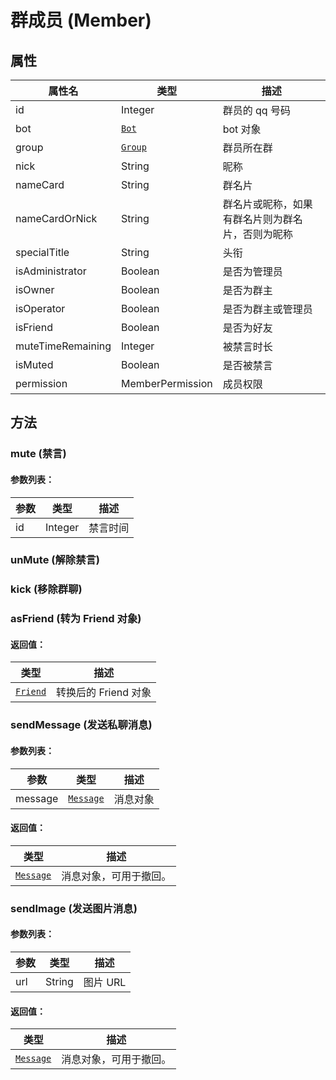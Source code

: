 # 群成员 (Member)

## 属性

| 属性名 | 类型                                | 描述         |
| ------ | ----------------------------------- | ------------ |
| id     | Integer                             | 群员的 qq 号码 |
| bot    | [`Bot`](/docs/bot.md)     | bot 对象      |
| group  | [`Group`](/docs/group.md) | 群员所在群   |
| nick | String | 昵称 |
| nameCard | String | 群名片 |
| nameCardOrNick | String | 群名片或昵称，如果有群名片则为群名片，否则为昵称 |
| specialTitle | String | 头衔 |
| isAdministrator | Boolean | 是否为管理员 |
| isOwner | Boolean | 是否为群主 |
| isOperator | Boolean | 是否为群主或管理员 |
| isFriend | Boolean | 是否为好友 |
| muteTimeRemaining | Integer | 被禁言时长 |
| isMuted | Boolean | 是否被禁言 |
| permission | MemberPermission | 成员权限 |

## 方法

### mute (禁言)

#### 参数列表：

| 参数 | 类型    | 描述     |
| ---- | ------- | -------- |
| id   | Integer | 禁言时间 |

### unMute (解除禁言)

### kick (移除群聊)


### asFriend (转为 Friend 对象)

#### 返回值：

| 类型                                  | 描述                    |
| ------------------------------------- | ----------------------- |
| [`Friend`](/docs/friend.md) | 转换后的 Friend 对象 |

### sendMessage (发送私聊消息)

#### 参数列表：

| 参数 | 类型                            | 描述     |
| ---- | ------------------------------- | -------- |
| message  | [`Message`](/docs/message.md) | 消息对象 |

#### 返回值：

| 类型                          | 描述                   |
| ----------------------------- | ---------------------- |
| [`Message`](/docs/message.md) | 消息对象，可用于撤回。 |



### sendImage (发送图片消息)

#### 参数列表：

| 参数 | 类型                            | 描述     |
| ---- | ------------------------------- | -------- |
| url  | String | 图片 URL |

#### 返回值：

| 类型                          | 描述                   |
| ----------------------------- | ---------------------- |
| [`Message`](/docs/message.md) | 消息对象，可用于撤回。 |

